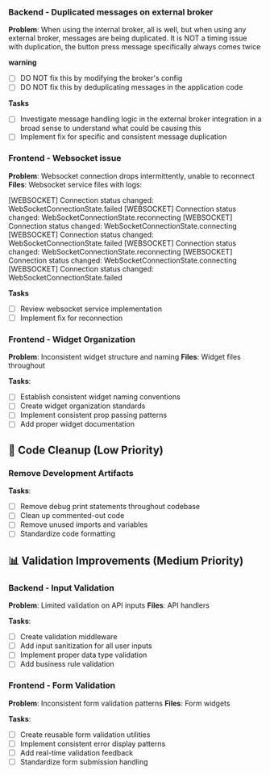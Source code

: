 
### Backend - Duplicated messages on external broker
**Problem**: When using the internal broker, all is well, but when using any external broker, messages are being duplicated. It is NOT a timing issue with duplication, the button press message specifically always comes twice

**warning**
- [ ] DO NOT fix this by modifying the broker's config 
- [ ] DO NOT fix this by deduplicating messages in the application code

**Tasks**
- [ ] Investigate message handling logic in the external broker integration in a broad sense to understand what could be causing this
- [ ] Implement fix for specific and consistent message duplication

### Frontend - Websocket issue
**Problem**: Websocket connection drops intermittently, unable to reconnect
**Files**: Websocket service files with logs:

[WEBSOCKET] Connection status changed: WebSocketConnectionState.failed
[WEBSOCKET] Connection status changed: WebSocketConnectionState.reconnecting
[WEBSOCKET] Connection status changed: WebSocketConnectionState.connecting
[WEBSOCKET] Connection status changed: WebSocketConnectionState.failed
[WEBSOCKET] Connection status changed: WebSocketConnectionState.reconnecting
[WEBSOCKET] Connection status changed: WebSocketConnectionState.connecting
[WEBSOCKET] Connection status changed: WebSocketConnectionState.failed

**Tasks**
- [ ] Review websocket service implementation
- [ ] Implement fix for reconnection

### Frontend - Widget Organization
**Problem**: Inconsistent widget structure and naming
**Files**: Widget files throughout

**Tasks**:
- [ ] Establish consistent widget naming conventions
- [ ] Create widget organization standards
- [ ] Implement consistent prop passing patterns
- [ ] Add proper widget documentation

## 🧹 Code Cleanup (Low Priority)

### Remove Development Artifacts
**Tasks**:
- [ ] Remove debug print statements throughout codebase
- [ ] Clean up commented-out code
- [ ] Remove unused imports and variables
- [ ] Standardize code formatting

## 📊 Validation Improvements (Medium Priority)

### Backend - Input Validation
**Problem**: Limited validation on API inputs
**Files**: API handlers

**Tasks**:
- [ ] Create validation middleware
- [ ] Add input sanitization for all user inputs
- [ ] Implement proper data type validation
- [ ] Add business rule validation

### Frontend - Form Validation
**Problem**: Inconsistent form validation patterns
**Files**: Form widgets

**Tasks**:
- [ ] Create reusable form validation utilities
- [ ] Implement consistent error display patterns
- [ ] Add real-time validation feedback
- [ ] Standardize form submission handling
